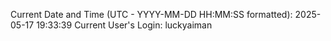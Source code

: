 Current Date and Time (UTC - YYYY-MM-DD HH:MM:SS formatted): 2025-05-17 19:33:39
Current User's Login: luckyaiman

